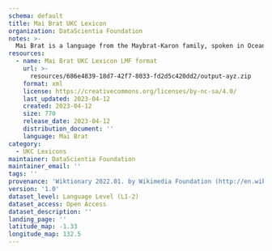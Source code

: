 ```yaml
---
schema: default
title: Mai Brat UKC Lexicon
organization: DataScientia Foundation
notes: >-
  Mai Brat is a language from the Maybrat-Karon family, spoken in Oceania. The UKC Lexicon of Mai Brat is represented as a lexico-semantic network. It consists of words, word senses, synsets, as well as sense-level and synset-level relationships.
resources:
  - name: Mai Brat UKC Lexicon LMF format
    url: >-
      resources/686e4839-18d7-42f7-8033-fd2d5c420dd2/output-ayz.zip
    format: xml
    license: https://creativecommons.org/licenses/by-nc-sa/4.0/
    last_updated: 2023-04-12
    created: 2023-04-12
    size: 770
    release_date: 2023-04-12
    distribution_document: ''
    language: Mai Brat
category:
  - UKC Lexicons
maintainer: DataScientia Foundation
maintainer_email: ''
tags: ''
provenance: 'Wiktionary 2022.01. by Wikimedia Foundation (http://en.wiktionary.org); Princeton WordNet 2.1 by Princeton University (https://wordnet.princeton.edu)'
version: '1.0'
dataset_level: Language Level (L1-2)
dataset_access: Open Access
dataset_description: ''
landing_page: ''
latitude_map: -1.33
longitude_map: 132.5
---
```

